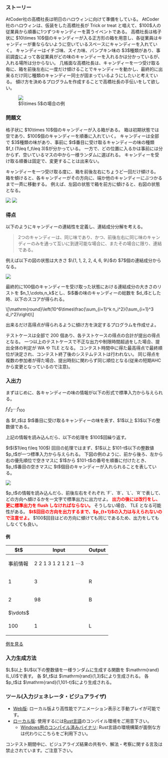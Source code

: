 
<div>

<span>

<span>

<div>

<section>

### **ストーリー**

<p>
AtCoder社の高橋社長は明日のハロウィンに向けて準備をしている。
AtCoder社のハロウィンは、仮装をした高橋社長が Trick or treat と唱えて、$100$人の従業員から順番に1つずつキャンディーを貰うイベントである。
高橋社長は格子状に $10\times 10$個のキャンディーが入る正方形の箱を用意し、各従業員はキャンディーが重ならないように空いているスペースにキャンディーを入れていく。
キャンディーはイチゴ味、スイカ味、パンプキン味の $3$種類があり、事前調査によって各従業員がどの味のキャンディーを入れるかは分かっているが、入れる場所は分からない。
几帳面な高橋社長は、キャンディーを一つ受け取る毎に、箱を前後左右に一度だけ傾けることでキャンディーを動かし、最終的に出来るだけ同じ種類のキャンディー同士が固まっているようにしたいと考えている。
傾け方を決めるプログラムを作成することで高橋社長の手伝いをして欲しい。
</p>

<figure>

<img src="https://img.atcoder.jp/ahc015/b639c75d_1.gif">

</img>

<figcaption>
$5\times 5$の場合の例
</figcaption>

</figure>

</section>

</div>

<div>

<section>

### **問題文**

<p>
格子状に $10\times 10$個のキャンディーが入る箱がある。
箱は初期状態では空であり、$100$個のキャンディーを順番に入れていく。
キャンディーは全部で $3$種類の味があり、事前に $t$番目に受け取るキャンディーの味の種類 $f_t (1\leq f_t\leq 3)$が分かっている。
一方で、どの位置に入るかは事前には分からず、空いているマスの中から一様ランダムに選ばれる。
キャンディーを受け取る順番は固定で、変更することは出来ない。
</p>

<p>
キャンディーを一つ受け取る度に、箱を前後左右にちょうど一回だけ傾ける。
箱を傾けると、各キャンディーがその方向に、端か他のキャンディーにぶつかるまで一斉に移動する。
例えば、左図の状態で箱を前方に傾けると、右図の状態となる。
</p>

<p>

<img src="https://img.atcoder.jp/ahc015/b639c75d_2.png">

</img>

<img src="https://img.atcoder.jp/ahc015/b639c75d_3.png">

</img>

</p>

</section>

</div>

<div>

<section>

### **得点**

<p>
以下のようにキャンディーの連結性を定義し、連結成分分解を考える。
</p>

<blockquote>

<p>
2つのキャンディーは、同じ味であり、かつ、前後左右に同じ味のキャンディーのみを通って互いに到達可能な場合に、またその場合に限り、連結である。
</p>

</blockquote>

<p>
例えば以下の図の状態は大きさ $\{1, 1, 2, 2, 4, 6, 9\}$の $7$個の連結成分からなる。
</p>

<p>

<img src="https://img.atcoder.jp/ahc015/b639c75d_4.png">

</img>

</p>

<p>
最終的に100個のキャンディーを受け取った状態における連結成分の大きさのリストを $n_1,\cdots,n_k$とし、$i$番の味のキャンディーの総数を $d_i$とした時、以下のスコアが得られる。
</p>

<p>
\[\mathrm{round}\left(10^6\times\frac{\sum_{i=1}^k n_i^2}{\sum_{i=1}^3 d_i^2}\right)\]
</p>

<p>
出来るだけ高得点が得られるように傾け方を決定するプログラムを作成せよ。
</p>

<p>
テストケースは全部で 200 個あり、各テストケースの得点の合計が提出の得点となる。
一つ以上のテストケースで不正な出力や制限時間超過をした場合、提出全体の判定が
<span>
WA
</span>
や
<span>
TLE
</span>
となる。
コンテスト時間中に得た最高得点で最終順位が決定され、コンテスト終了後のシステムテストは行われない。 同じ得点を複数の参加者が得た場合、提出時刻に関わらず同じ順位となる(従来の短期AHCから変更となっているので注意)。
</p>

</section>

</div>

<div>

<section>

### **入出力**

<p>
まずはじめに、各キャンディーの味の情報が以下の形式で標準入力から与えられる。
</p>

<div>

$f_1$$f_2$$\cdots$$f_{100}$
</div>

<p>
各 $f_t$は $t$番目に受け取るキャンディーの味を表す、$1$以上 $3$以下の整数値である。
</p>

<p>
上記の情報を読み込んだら、以下の処理を $100$回繰り返す。
</p>

<p>
$t$($1\leq t\leq 100$) 回目の処理ではまず、$1$以上 $101-t$以下の整数値 $p_t$が一つ標準入力から与えられる。
下図の例のように、前から後ろ、左から右の優先順位で空きマスに $1$から $101-t$の番号を順番に付けたとき、$p_t$番目の空きマスに $t$個目のキャンディーが入れられることを表している。
</p>

<p>

<img src="https://img.atcoder.jp/ahc015/b639c75d_5.png">

</img>

</p>

<p>
$p_t$の情報を読み込んだら、前後左右をそれぞれ `F`、`B`、`L`、`R`で表して、どの方向へ傾けるかを一文字で標準出力に出力せよ。

<font color="red">
<strong>
出力の後には改行をし、更に標準出力を flush しなければならない。
</strong>
</font>
そうしない場合、
<span>
TLE
</span>
となる可能性がある。

<font color="red">
<strong>
$t$回目の方向を出力するまで、$p_{t+1}$の入力は与えられないので注意せよ。
</strong>
</font>
$100$回目はどの方向に傾けても同じであるため、出力をしてもしなくても良い。
</p>

#### **例**

<table>

<thead>

<tr>

<th>
$t$
</th>

<th>
Input
</th>

<th>
Output
</th>

</tr>

</thead>

<tbody>

<tr>

<td>
事前情報
</td>

<td>

<div>

2 2 1 3 1 2 1 2 1 $\cdots$3
</div>

</td>

<td>

</td>

</tr>

<tr>

<td>
1
</td>

<td>

<div>

3
</div>

</td>

<td>

<div>

R
</div>

</td>

</tr>

<tr>

<td>
2
</td>

<td>

<div>

98
</div>

</td>

<td>

<div>

B
</div>

</td>

</tr>

<tr>

<td>
$\vdots$
</td>

<td>

</td>

<td>

</td>

</tr>

<tr>

<td>
100
</td>

<td>

<div>

1
</div>

</td>

<td>

<div>

L
</div>

</td>

</tr>

</tbody>

</table>

<p>
<a href="https://img.atcoder.jp/ahc015/b639c75d.html?lang=ja&seed=0&output=R%0D%0AB%0D%0AB%0D%0AR%0D%0AF%0D%0AR%0D%0AF%0D%0AR%0D%0AR%0D%0AF%0D%0AB%0D%0AL%0D%0AB%0D%0AL%0D%0AF%0D%0AF%0D%0AB%0D%0AF%0D%0AB%0D%0AL%0D%0AL%0D%0AL%0D%0AL%0D%0AB%0D%0AF%0D%0AF%0D%0AR%0D%0AR%0D%0AF%0D%0AL%0D%0AL%0D%0AB%0D%0AL%0D%0AL%0D%0AL%0D%0AB%0D%0AL%0D%0AR%0D%0AF%0D%0AL%0D%0AB%0D%0AL%0D%0AF%0D%0AF%0D%0AF%0D%0AL%0D%0AL%0D%0AR%0D%0AB%0D%0AB%0D%0AF%0D%0AL%0D%0AF%0D%0AR%0D%0AB%0D%0AL%0D%0AF%0D%0AF%0D%0AR%0D%0AL%0D%0AR%0D%0AL%0D%0AR%0D%0AR%0D%0AB%0D%0AR%0D%0AB%0D%0AR%0D%0AR%0D%0AF%0D%0AB%0D%0AF%0D%0AR%0D%0AR%0D%0AF%0D%0AB%0D%0AF%0D%0AB%0D%0AF%0D%0AR%0D%0AB%0D%0AF%0D%0AF%0D%0AF%0D%0AB%0D%0AB%0D%0AL%0D%0AL%0D%0AR%0D%0AF%0D%0AB%0D%0AL%0D%0AB%0D%0AF%0D%0AB%0D%0AR%0D%0AF%0D%0AF%0D%0AL%0D%0AL%0D%0A">例を見る</a>
</p>

</section>

</div>

<div>

<section>

### **入力生成方法**

<p>
$L$以上 $U$以下の整数値を一様ランダムに生成する関数を $\mathrm{rand}(L,U)$で表す。
各 $f_t$は $\mathrm{rand}(1,3)$により生成される。
各 $p_t$は $\mathrm{rand}(1,101-t)$により生成される。
</p>

</section>

</div>

<div>

<section>

### **ツール(入力ジェネレータ・ビジュアライザ)**

<ul>

<li>
<a href="https://img.atcoder.jp/ahc015/b639c75d.html?lang=ja">Web版</a>: ローカル版より高性能でアニメーション表示と手動プレイが可能です。
</li>

<li>
<a href="https://img.atcoder.jp/ahc015/b639c75d.zip">ローカル版</a>: 使用するには<a href="https://www.rust-lang.org/ja">Rust言語</a>のコンパイル環境をご用意下さい。
<ul>

<li>
<a href="https://img.atcoder.jp/ahc015/b639c75d_windows.zip">Windows用のコンパイル済みバイナリ</a>: Rust言語の環境構築が面倒な方は代わりにこちらをご利用下さい。
</li>

</ul>

</li>

</ul>

<p>
コンテスト期間中に、ビジュアライズ結果の共有や、解法・考察に関する言及は禁止されています。ご注意下さい。
</p>

</section>

</div>

</span>

</span>

</div>
